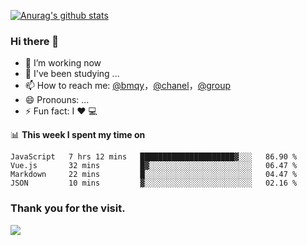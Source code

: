 [![Anurag's github stats](https://github-readme-stats.vercel.app/api?username=bmqy)](https://github.com/anuraghazra/github-readme-stats)
### Hi there 👋
- 🔭 I’m working now
- 🌱 I've been studying ...
- 📫 How to reach me: [@bmqy](https://t.me/bmqytg)，[@chanel](https://t.me/tcbmqy)，[@group](https://t.me/tgbmqy)
- 😄 Pronouns: ...
- ⚡ Fun fact:  I ❤️ 💻

📊 **This week I spent my time on**
<!--START_SECTION:waka-->
```text
JavaScript   7 hrs 12 mins   █████████████████████▓░░░   86.90 % 
Vue.js       32 mins         █▓░░░░░░░░░░░░░░░░░░░░░░░   06.47 % 
Markdown     22 mins         █░░░░░░░░░░░░░░░░░░░░░░░░   04.47 % 
JSON         10 mins         ▓░░░░░░░░░░░░░░░░░░░░░░░░   02.16 % 
```
<!--END_SECTION:waka-->

### Thank you for the visit.
![](http://profile-counter.glitch.me/bmqy/count.svg)
